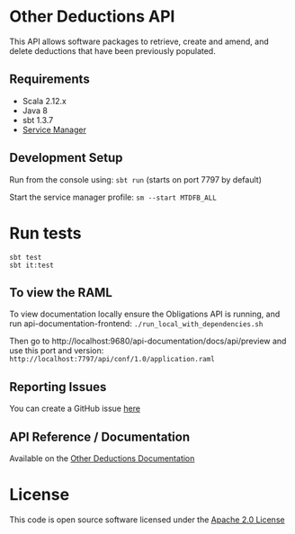 Other Deductions API
========================
This API allows software packages to retrieve, create and amend, and delete deductions that have been previously populated.

## Requirements
- Scala 2.12.x
- Java 8
- sbt 1.3.7
- [Service Manager](https://github.com/hmrc/service-manager)
 
## Development Setup
 
Run from the console using: `sbt run` (starts on port 7797 by default)
 
Start the service manager profile: `sm --start MTDFB_ALL`
 
# Run tests
```
sbt test
sbt it:test
```

## To view the RAML

To view documentation locally ensure the Obligations API is running, and run api-documentation-frontend:
`./run_local_with_dependencies.sh`

Then go to http://localhost:9680/api-documentation/docs/api/preview and use this port and version:
`http://localhost:7797/api/conf/1.0/application.raml`

## Reporting Issues

You can create a GitHub issue [here](https://github.com/hmrc/other-deductions-api/issues)


## API Reference / Documentation 
Available on the [Other Deductions Documentation](https://developer.service.hmrc.gov.uk/api-documentation/docs/api/service/other-deductions-api/1.0)

# License

This code is open source software licensed under the [Apache 2.0 License]("http://www.apache.org/licenses/LICENSE-2.0.html")
